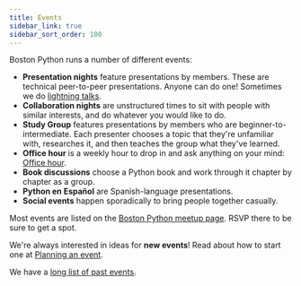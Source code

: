 ```yaml
---
title: Events
sidebar_link: true
sidebar_sort_order: 100
---
```


Boston Python runs a number of different events:

- **Presentation nights** feature presentations by members.  These are technical peer-to-peer presentations.  Anyone can do one!  Sometimes we do [lightning talks](lightning.md).
- **Collaboration nights** are unstructured times to sit with people with similar interests, and do whatever you would like to do.
- **Study Group** features presentations by members who are beginner-to-intermediate. Each presenter chooses a topic that they're unfamiliar with, researches it, and then teaches the group what they've learned.
- **Office hour** is a weekly hour to drop in and ask anything on your mind: [Office hour](officehour.md).
- **Book discussions** choose a Python book and work through it chapter by chapter as a group.
- **Python en Español** are Spanish-language presentations.
- **Social events** happen sporadically to bring people together casually.

Most events are listed on the [Boston Python meetup page](http://bostonpython.com).  RSVP there to be sure to get a spot.

We're always interested in ideas for **new events**!  Read about how to start one at [Planning an event](planning.md).

We have a [long list of past events](past-events/index.md).
